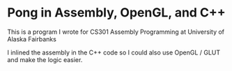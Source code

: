 # Pong in Assembly, OpenGL, and C++
This is a program I wrote for CS301 Assembly Programming at University of Alaska Fairbanks

I inlined the assembly in the C++ code so I could also use OpenGL / GLUT and make the logic easier.
